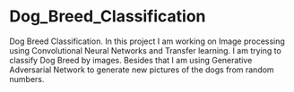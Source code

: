 # Dog_Breed_Classification
Dog Breed Classification. In this project I am working on Image processing using Convolutional Neural Networks and Transfer learning. I am trying to classify Dog Breed by images. Besides that I am using Generative Adversarial Network to generate new pictures of the dogs from random numbers. 
